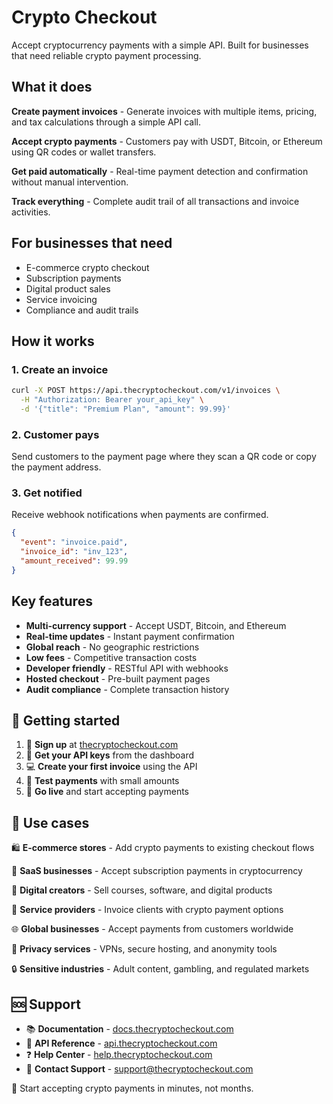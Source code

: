 # Crypto Checkout

Accept cryptocurrency payments with a simple API. Built for businesses that need reliable crypto payment processing.

## What it does

**Create payment invoices** - Generate invoices with multiple items, pricing, and tax calculations through a simple API call.

**Accept crypto payments** - Customers pay with USDT, Bitcoin, or Ethereum using QR codes or wallet transfers.

**Get paid automatically** - Real-time payment detection and confirmation without manual intervention.

**Track everything** - Complete audit trail of all transactions and invoice activities.

## For businesses that need

- E-commerce crypto checkout
- Subscription payments  
- Digital product sales
- Service invoicing
- Compliance and audit trails

## How it works

### 1. Create an invoice

```bash
curl -X POST https://api.thecryptocheckout.com/v1/invoices \
  -H "Authorization: Bearer your_api_key" \
  -d '{"title": "Premium Plan", "amount": 99.99}'
```

### 2. Customer pays

Send customers to the payment page where they scan a QR code or copy the payment address.

### 3. Get notified

Receive webhook notifications when payments are confirmed.

```json
{
  "event": "invoice.paid",
  "invoice_id": "inv_123",
  "amount_received": 99.99
}
```

## Key features

- **Multi-currency support** - Accept USDT, Bitcoin, and Ethereum
- **Real-time updates** - Instant payment confirmation 
- **Global reach** - No geographic restrictions
- **Low fees** - Competitive transaction costs
- **Developer friendly** - RESTful API with webhooks
- **Hosted checkout** - Pre-built payment pages
- **Audit compliance** - Complete transaction history

## 🏁 Getting started

1. 📝 **Sign up** at [thecryptocheckout.com](https://thecryptocheckout.com)
2. 🔑 **Get your API keys** from the dashboard
3. 💻 **Create your first invoice** using the API
4. 🧪 **Test payments** with small amounts
5. 🎉 **Go live** and start accepting payments

## 💼 Use cases

🛍️ **E-commerce stores** - Add crypto payments to existing checkout flows

💼 **SaaS businesses** - Accept subscription payments in cryptocurrency  

🎨 **Digital creators** - Sell courses, software, and digital products

🔧 **Service providers** - Invoice clients with crypto payment options

🌐 **Global businesses** - Accept payments from customers worldwide

🥷 **Privacy services** - VPNs, secure hosting, and anonymity tools

🔒 **Sensitive industries** - Adult content, gambling, and regulated markets

## 🆘 Support

- 📚 **Documentation** - [docs.thecryptocheckout.com](https://docs.thecryptocheckout.com)
- 🔧 **API Reference** - [api.thecryptocheckout.com](https://api.thecryptocheckout.com)  
- ❓ **Help Center** - [help.thecryptocheckout.com](https://help.thecryptocheckout.com)
- 📧 **Contact Support** - [support@thecryptocheckout.com](mailto:support@thecryptocheckout.com)

🚀 Start accepting crypto payments in minutes, not months.
